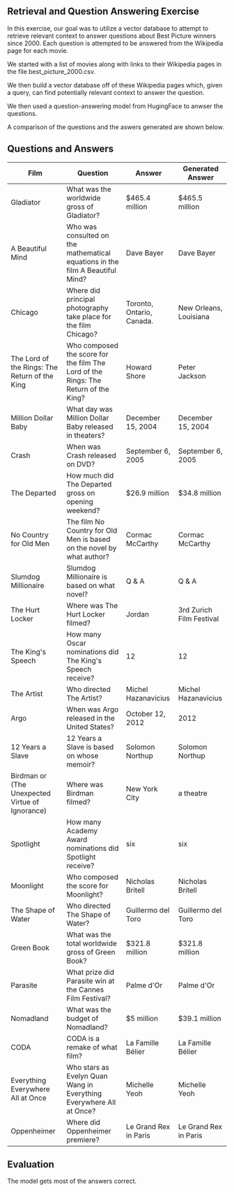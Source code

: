 ## Retrieval and Question Answering Exercise

In this exercise, our goal was to utilize a vector database to attempt to retrieve relevant context to answer questions about Best Picture winners since 2000. Each question is attempted to be answered from the Wikipedia page for each movie. 

We started with a list of movies along with links to their Wikipedia pages in the file best_picture_2000.csv.

We then build a vector database off of these Wikipedia pages which, given a query, can find potentially relevant context to answer the question. 

We then used a question-answering model from HugingFace to anwser the questions.

A comparison of the questions and the aswers generated are shown below.

## Questions and Answers

| Film | Question | Answer | Generated Answer |
|------|----------|--------|------------------|
| Gladiator | What was the worldwide gross of Gladiator? | $465.4 million | $465.5 million |
| A Beautiful Mind | Who was consulted on the mathematical equations in the film A Beautiful Mind? | Dave Bayer | Dave Bayer |
| Chicago | Where did principal photography take place for the film Chicago? | Toronto, Ontario, Canada. | New Orleans, Louisiana |
| The Lord of the Rings: The Return of the King | Who composed the score for the film The Lord of the Rings: The Return of the King? | Howard Shore | Peter Jackson |
| Million Dollar Baby | What day was Million Dollar Baby released in theaters? | December 15, 2004 | December 15, 2004 |
| Crash | When was Crash released on DVD? | September 6, 2005 | September 6, 2005 |
| The Departed | How much did The Departed gross on opening weekend? | $26.9 million | $34.8 million |
| No Country for Old Men | The film No Country for Old Men is based on the novel by what author? | Cormac McCarthy | Cormac McCarthy |
| Slumdog Millionaire | Slumdog Millionaire is based on what novel? | Q & A | Q & A |
| The Hurt Locker | Where was The Hurt Locker filmed? | Jordan | 3rd Zurich Film Festival |
| The King's Speech | How many Oscar nominations did The King's Speech receive? | 12 | 12 |
| The Artist | Who directed The Artist? | Michel Hazanavicius | Michel Hazanavicius |
| Argo | When was Argo released in the United States? | October 12, 2012 | 2012 |
| 12 Years a Slave | 12 Years a Slave is based on whose memoir? | Solomon Northup | Solomon Northup |
| Birdman or (The Unexpected Virtue of Ignorance) | Where was Birdman filmed? | New York City | a theatre |
| Spotlight | How many Academy Award nominations did Spotlight receive? | six | six |
| Moonlight | Who composed the score for Moonlight? | Nicholas Britell | Nicholas Britell |
| The Shape of Water | Who directed The Shape of Water? | Guillermo del Toro | Guillermo del Toro |
| Green Book | What was the total worldwide gross of Green Book? | $321.8 million | $321.8 million |
| Parasite | What prize did Parasite win at the Cannes Film Festival? | Palme d'Or | Palme d'Or |
| Nomadland | What was the budget of Nomadland? | $5 million | $39.1 million |
| CODA | CODA is a remake of what film? | La Famille Bélier | La Famille Bélier |
| Everything Everywhere All at Once | Who stars as Evelyn Quan Wang in Everything Everywhere All at Once? | Michelle Yeoh | Michelle Yeoh |
| Oppenheimer | Where did Oppenheimer premiere? | Le Grand Rex in Paris | Le Grand Rex in Paris |


## Evaluation

The model gets most of the answers correct.
